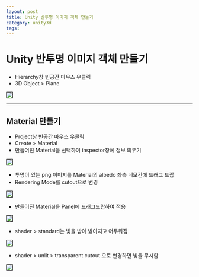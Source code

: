 ```yaml
---
layout: post
title: Unity 반투명 이미지 객체 만들기
category: unity3d
tags:
---
```


# Unity 반투명 이미지 객체 만들기
* Hierarchy창 빈공간 마우스 우클릭
* 3D Object > Plane

<img style='border:solid 1px black;' src="https://image.onethelab.com/resized/1714290959.jpg" />

---



## Material 만들기
* Project창 빈공간 마우스 우클릭
* Create > Material
* 만들어진 Material을 선택하여 inspector창에 정보 띄우기

<img style='border:solid 1px black;' src="https://image.onethelab.com/resized/1714291033.jpg" />

* 투명이 있는 png 이미지를 Material의 albedo 좌측 네모칸에 드래그 드랍
* Rendering Mode를 cutout으로 변경

<img style='border:solid 1px black;' src="https://image.onethelab.com/resized/1714291066.jpg" />

* 만들어진 Material을 Panel에 드래그드랍하여 적용

<img style='border:solid 1px black;' src="https://image.onethelab.com/resized/1714291099.jpg" />

* shader > standard는 빛을 받아 밝아지고 어두워짐

<img style='border:solid 1px black;' src="https://image.onethelab.com/resized/1714291131.jpg" />

* shader > unlit > transparent cutout 으로 변경하면 빛을 무시함

<img style='border:solid 1px black;' src="https://image.onethelab.com/resized/1714291169.jpg" />